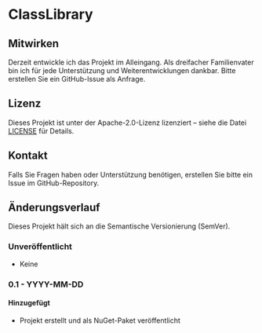 # ClassLibrary

## Mitwirken

Derzeit entwickle ich das Projekt im Alleingang. Als dreifacher Familienvater bin ich für jede Unterstützung und Weiterentwicklungen dankbar. Bitte erstellen Sie ein GitHub-Issue als Anfrage.

## Lizenz

Dieses Projekt ist unter der Apache-2.0-Lizenz lizenziert – siehe die Datei [LICENSE](LICENSE) für Details.

## Kontakt

Falls Sie Fragen haben oder Unterstützung benötigen, erstellen Sie bitte ein Issue im GitHub-Repository.

## Änderungsverlauf

Dieses Projekt hält sich an die Semantische Versionierung (SemVer).

### Unveröffentlicht

- Keine

### 0.1 - YYYY-MM-DD

#### Hinzugefügt

- Projekt erstellt und als NuGet-Paket veröffentlicht
